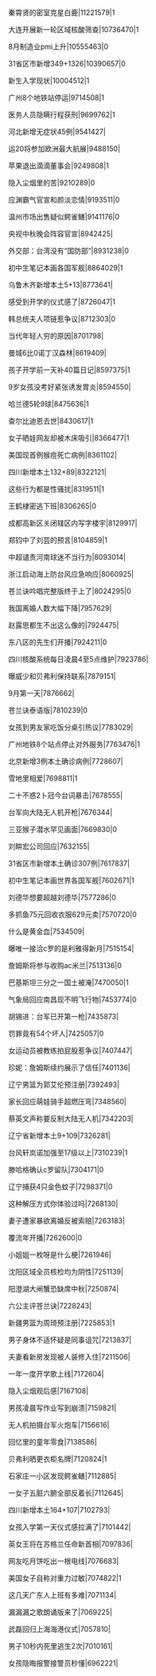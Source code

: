 秦霄贤的密室克星白鹿|11221579|1

大连开展新一轮区域核酸筛查|10736470|1

8月制造业pmi上升|10555463|0

31省区市新增349+1326|10390657|0

新生入学现状|10004512|1

广州8个地铁站停运|9714508|1

医务人员隐瞒行程获刑|9699762|1

河北新增无症状45例|9541427|

运20将参加欧洲最大航展|9488150|

苹果退出滴滴董事会|9249808|1

隐入尘烟里的苦|9210289|0

应渊霸气官宣和颜淡恋情|9193511|0

温州市场出售疑似鳄雀鳝|9141176|0

央视中秋晚会阵容官宣|8942425|

外交部：台湾没有“国防部”|8931238|0

初中生笔记本画各国军舰|8864029|1

乌鲁木齐新增本土5+13|8773641|

感受到开学的仪式感了|8726047|1

韩总统夫人项链惹争议|8712303|0

当代年轻人穷的原因|8701798|

曼城6比0诺丁汉森林|8619409|

孩子开学前一天补40篇日记|8597375|1

9岁女孩没考好紧张诱发胃炎|8594550|

哈兰德5轮9球|8475636|1

查尔比迪恩去世|8430617|1

女子晒娃网友却被木床吸引|8366477|1

美国现首例猴痘死亡病例|8361102|

四川新增本土132+89|8322121|

这些行为都是性骚扰|8319511|1

王鹤棣密逃下班|8306265|0

成都高新区关闭辖区内写字楼宇|8129917|

郑钧中了刘芸的预言|8104859|1

中超谴责河南球迷不当行为|8093014|

浙江启动海上防台风应急响应|8060925|

苍兰诀吟唱完整版终于上了|8024295|0

我国离婚人数大幅下降|7957629|

赵露思都生不出这么像的|7924475|

东八区的先生们开播|7924211|0

四川核酸系统每日凌晨4至5点维护|7923786|

曝威少和贝弗利保持联系|7879151|

9月第一天|7876662|

苍兰诀泰语版|7810239|0

女孩到男友家吃饭分桌引热议|7783029|

广州地铁8个站点停止对外服务|7763476|1

北京新增3例本土确诊病例|7728607|

雪地里相爱|7698811|1

二十不惑2卜冠今台词暴击|7678555|

台军向大陆无人机开枪|7676344|

三亚猴子潜水罕见画面|7669830|0

刘畊宏公司回应|7632155|

31省区市新增本土确诊307例|7617837|

初中生笔记本画世界各国军舰|7602671|1

刘德华想要超越刘德华|7577286|0

多抓鱼75元回收衣服629元卖|7570720|0

什么是黄金血|7534509|

曝唯一接洽c罗的是利雅得新月|7515154|

詹姆斯将参与收购ac米兰|7513136|0

巴基斯坦三分之一国土被淹|7470050|1

气象局回应南昌现不明飞行物|7453774|0

胡锡进：台军已开第一枪|7435873|

罚罪竟有54个坏人|7425057|0

女运动员被教练拍屁股惹争议|7407447|

珍妮：詹姆斯续约展示了信任|7401136|

辽宁男篮为郭艾伦预注册|7392493|

家长回应萌娃骑手超燃压弯|7348560|

蔡英文声称要反制大陆无人机|7342203|

辽宁省新增本土9+109|7326281|

台风轩岚诺加强至17级以上|7310239|1

滕哈格确认c罗留队|7304171|0

辽宁捕获4只金色蚊子|7298371|0

这种解压方式你体验过吗|7268130|

妻子遭家暴欲离婚反被索赔|7263183|

覆流年开播|7262600|0

小姐姐一枚呀是什么梗|7261946|

沈阳区域全员核检均为阴性|7251139|

阳澄湖大闸蟹恐缺席中秋|7250874|

六公主评苍兰诀|7228243|

新疆男篮为周琦预注册|7225853|1

男子身体不适怀疑是同事诅咒|7213837|

夫妻看新房发现被人装修入住|7211506|

一年一度开学歌上线|7172604|

隐入尘烟观后感|7167108|

男孩凌晨写作业写到崩溃|7159821|

无人机拍摄台军火炮车|7156616|

回忆里的童年零食|7138586|

贝弗利晒更衣柜名牌|7120824|1

石家庄一小区发现鳄雀鳝|7112885|

一女子五脏六腑全部反着长|7112645|

四川新增本土164+107|7102793|

女孩入学第一天仪式感拉满了|7101442|

英女王将在苏格兰任命新首相|7097836|

网友吃月饼吃出一根电线|7076683|

美国女子自称对重力过敏|7074822|1

这几天广东人上班有多难|7071134|

漏漏漏之歌朗诵版来了|7069225|

武磊回归上海海港仪式|7057810|

男子10秒内死里逃生2次|7010161|

女孩隐晦报警接警员秒懂|6962221|

